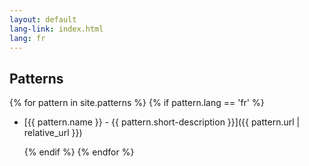 ```yaml
---
layout: default
lang-link: index.html
lang: fr
---
```


## Patterns

{% for pattern in site.patterns %}
    {% if pattern.lang == 'fr' %}

* [{{ pattern.name }} - {{ pattern.short-description }}]({{ pattern.url | relative_url }})

    {% endif %}
{% endfor %}
